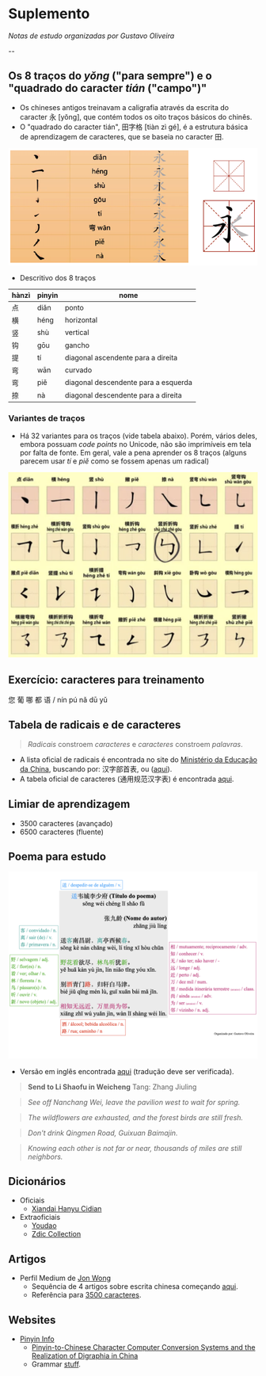 # Suplemento
*Notas de estudo organizadas por Gustavo Oliveira*

-- 

## Os 8 traços do _yǒng_ ("para sempre") e o "quadrado do caracter _tián_ ("campo")"

- Os chineses antigos treinavam a caligrafia através da escrita do caracter 永 [yǒng], que contém todos os oito traços básicos do chinês.
- O "quadrado do caracter tián", 田字格 [tiàn zì gé], é a estrutura básica de aprendizagem de caracteres, que se baseia no caracter 田. 

![](png/yong-tian.png)

- Descritivo dos 8 traços

|hànzì | pinyin | nome |
|---|---|---|
|点 |diǎn| ponto |
| 横 | héng | horizontal |
| 竖 | shù | vertical|
| 钩 | gōu |gancho|
| 提 | tí | diagonal ascendente para a direita |
| 弯 | wān | curvado|
| 弯 | piě | diagonal descendente para a esquerda |
| 捺 | nà | diagonal descendente para a direita |

### Variantes de traços

- Há 32 variantes para os traços (vide tabela abaixo). Porém, vários deles, embora possuam _code points_ no Unicode, não são imprimíveis em tela por falta de fonte. Em geral, vale a pena aprender os 8 traços (alguns parecem usar _tí_ e _piě_ como se fossem apenas um radical)

![](png/variante-tracos.png)

## Exercício: caracteres para treinamento 

您 葡 哪 都 语 / nín pú nǎ dū yǔ 

## Tabela de radicais e de caracteres

> _Radicais_ constroem _caracteres_ e _caracteres_ constroem _palavras_.

- A lista oficial de radicais é encontrada no site do [Ministério da Educação da China](www.moe.gov.cn), buscando por: 汉字部首表, ou ([aqui](http://www.moe.gov.cn/ewebeditor/uploadfile/2015/01/13/20150113090108815.pdf)).
- A tabela oficial de caracteres (通用规范汉字表) é encontrada [aqui](https://www.gov.cn/gzdt/att/att/site1/20130819/tygfhzb.pdf).

## Limiar de aprendizagem

- 3500 caracteres (avançado) 
- 6500 caracteres (fluente)

## Poema para estudo

![](png/poema.png)

- Versão em inglês encontrada [aqui](https://min.news/en/emotion/cbc46462a273cb1547fec8436dcaa342.html) (tradução deve ser verificada).

> **Send to Li Shaofu in Weicheng**
> Tang: Zhang Jiuling

> _See off Nanchang Wei, leave the pavilion west to wait for spring._

> _The wildflowers are exhausted, and the forest birds are still fresh._

> _Don't drink Qingmen Road, Guixuan Baimajin._

> _Knowing each other is not far or near, thousands of miles are still neighbors._


## Dicionários
- Oficiais
	- [Xiandai Hanyu Cidian](https://www.amazon.com.br/Contemporary-Chinese-Dictionary-Xiandai-Cidian/dp/7100034779)
- Extraoficiais
	- [Youdao](http://dict.youdao.com)
	- [Zdic Collection](https://www.zdic.net)

## Artigos
- Perfil Medium de [Jon Wong](https://jhannwong.medium.com)
	- Sequência de 4 artigos sobre escrita chinesa começando [aqui](https://medium.com/@jhannwong/learning-chinese-writing-made-easy-f352be930be7).
	- Referência para [3500 caracteres](https://jhannwong.medium.com/learn-3500-chinese-characters-in-one-week-f1fc00067450). 

## Websites

- [Pinyin Info](http://www.pinyin.info)
	- [Pinyin-to-Chinese Character Computer Conversion Systems and the Realization of Digraphia in China](http://www.pinyin.info/readings/yin_binyong/computer_conversion.html)
	- Grammar [stuff](http://www.pinyin.info/readings/yin_binyong/).